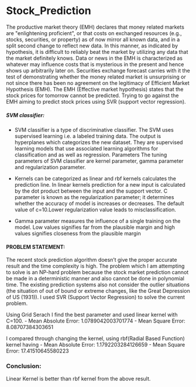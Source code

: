 # Stock_Prediction

The productive market theory (EMH) declares that money related markets are "enlightening proficient", or that costs on exchanged resources (e.g., stocks, securities, or property) as of now mirror all known data, and in a split second change to reflect new data. In this manner, as indicated by hypothesis, it is difficult to reliably beat the market by utilizing any data that the market definitely knows. Data or news in the EMH is characterized as whatever may influence costs that is mysterious in the present and hence shows up arbitrarily later on. Securities exchange forecast carries with it the test of demonstrating whether the money related market is unsurprising or not since there has been no agreement on the legitimacy of Efficient Market Hypothesis (EMH).
The EMH (Effective market hypothesis) states that the stock prices for tomorrow cannot be predicted. Trying to go against the EMH aiming to predict stock prices using SVR (support vector regression).

##### SVM classifier:
- SVM classifier is a type of discriminative classifier. The SVM uses supervised learning i.e. a labeled training data. The output is hyperplanes which categorizes the new dataset. They are supervised learning models that use associated learning algorithms for classification and as well as regression. Parameters The tuning parameters of SVM classifier are kernel parameter, gamma parameter and regularization parameter.         

- Kernels can be categorized as linear and rbf kernels calculates the prediction line. In linear kernels prediction for a new input is calculated by the dot product between the input and the support vector.
C parameter is known as the regularization parameter; it determines whether the accuracy of model is increases or decreases. The default value of c=10.Lower regularization value leads to misclassification.  

- Gamma parameter measures the influence of a single training on the model. Low values signifies far from the plausible margin and high values signifies closeness from the plausible margin

#### PROBLEM STATEMENT:

The recent stock prediction algorithm doesn’t give the proper accurate result and the time complexity is high. The problem which I am attempting to solve is an NP-hard problem because the stock market prediction cannot be made in a deterministic manner and also cannot be done in polynomial time. The existing prediction systems also not consider the outlier situations (the situation of out of bound or extreme changes, like the Great Depression of US (1931)). I used SVR (Support Vector Regression) to solve the current problem. 

Using Grid Serach I find the best parameter and used linear kernel with C=100.
      - Mean Absolute Error: 1.0789042003701774
      - Mean Square Error: 8.08707384303651
                   
I compared through changing the kernel, using rbf(Radial Based Function) kernel having 
      - Mean Absolute Error: 1.1792203284126659
      - Mean Square Error: 17.41510645580223
### Conclusion:

Linear Kernel is better than rbf kernel from the above result.





